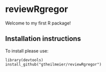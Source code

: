 # reviewRgregor

Welcome to my first R package!

## Installation instructions

To install please use:

```
library(devtools)
install_github("gtheilmeier/reviewRgregor")
```
